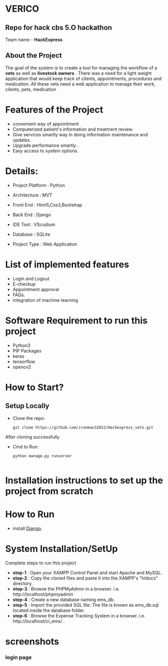 # VERICO

## Repo for hack cbs 5.O hackathon

Team name - **HackExpress**

## About the Project 
The goal of the system is to create a tool for managing the workflow of a **vets** as well as **livestock owners** . There was a need for a light weight application that would keep track of clients, appointments, procedures and medication. All these vets need a web application to manage their work, clients, pets, medication

# Features of the Project
- convenient way of appointment  
- Computerized patient's information and treatment review. 
- Give services smartly way in doing information maintenance and updates. 
- Upgrade performance smartly .
- Easy access to system options.

# Details:
- Project Platform	: Python
- Architecture  :  MVT

- Front End :	 Html5,Css3,Bootstrap
- Back End	: Django
- IDE Tool	: VScodium
- Database	: SQLite
- Project Type	: Web Application

# List of implemented features
- Login and Logout
- E-checkup
- Appointment approval
- FAQs.
- integration of machine learning 

# Software Requirement to run this project
- Python3
- PIP Packages
- keras
- tensorflow
- opencv2

# How to Start?

## Setup Locally

- Clone the repo: 
    ```
    git clone https://github.com/ironman32022/Hackexpress_vets.git
     ```
    
After cloning successfully

- Cmd to Run: 
    ```
    python manage.py runserver


 # Installation instructions to set up the project from scratch   
    
 # How to Run 
 - install [Django](https://www.djangoproject.com/download/).
 
# System Installation/SetUp
Complete steps to run this  project
- **step-1** : Open your XAMPP Control Panel and start Apache and MySQL.
- **step-2** : Copy the cloned files  and paste it into the XAMPP's "htdocs" directory.
- **step-3** : Browse the PHPMyAdmin in a browser. i.e. http://localhost/phpmyadmin
- **step-4** : Create a new database naming ems_db.
- **step-5** : Import the provided SQL file. The file is known as ems_db.sql located inside the database folder.
- **step-6** : Browse the Expense Tracking System in a browser. i.e. http://localhost/ci_ems/ .






# screenshots

### login page

<img src="" >



